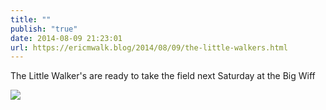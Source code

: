 ```yaml
---
title: ""
publish: "true"
date: 2014-08-09 21:23:01
url: https://ericmwalk.blog/2014/08/09/the-little-walkers.html
---
```


The Little Walker's are ready to take the field next Saturday at the Big Wiff

![](https://ericmwalk.blog/uploads/2022/5047904c3d.jpg)